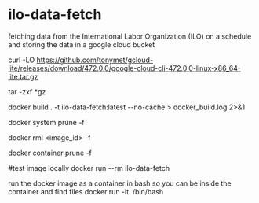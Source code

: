 # ilo-data-fetch
fetching data from the International Labor Organization (ILO) on a schedule and storing the data in a google cloud bucket


curl -LO https://github.com/tonymet/gcloud-lite/releases/download/472.0.0/google-cloud-cli-472.0.0-linux-x86_64-lite.tar.gz

tar -zxf *gz

docker build . -t ilo-data-fetch:latest --no-cache > docker_build.log 2>&1


docker system prune -f

docker rmi <image_id> -f

docker container prune -f

#test image locally
docker run --rm ilo-data-fetch

run the docker image as a container in bash so you can be inside the container and find files
docker run -it <image id> /bin/bash